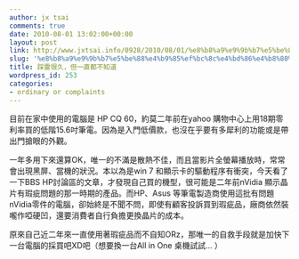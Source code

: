 ```yaml
---
author: jx tsai
comments: true
date: 2010-08-01 13:02:00+00:00
layout: post
link: http://www.jxtsai.info/0928/2010/08/01/%e8%b8%a9%e9%9b%b7%e5%be%88%e4%b9%85%ef%bc%8c%e4%bd%86%e4%b8%80%e7%9b%b4%e9%83%bd%e4%b8%8d%e7%9f%a5%e9%81%93/
slug: '%e8%b8%a9%e9%9b%b7%e5%be%88%e4%b9%85%ef%bc%8c%e4%bd%86%e4%b8%80%e7%9b%b4%e9%83%bd%e4%b8%8d%e7%9f%a5%e9%81%93'
title: 踩雷很久，但一直都不知道
wordpress_id: 253
categories:
- ordinary or complaints
---
```


目前在家中使用的電腦是 HP CQ 60，約莫二年前在yahoo 購物中心上用18期零利率買的低階15.6吋筆電。因為是入門低價款，也沒在乎要有多犀利的功能或是帶出門搶眼的外觀。  
  
一年多用下來還算OK，唯一的不滿是散熱不佳，而且當影片全螢幕播放時，常常會出現黑屏、當機的狀況。本以為是win 7 和顯示卡的驅動程序有衝突，今天看了一下BBS HP討論區的文章，才發現自己買的機型，很可能是二年前nVidia 顯示晶片有瑕疵問題的那一時期的產品。而HP、Asus 等筆電製造商使用這批有問題nVidia零件的電腦，卻始終是不聞不問，即使有顧客投訴買到瑕疵品，廠商依然裝嚨作啞硬凹，還要消費者自行負擔更換晶片的成本。  
  
原來自己近二年來一直使用著瑕疵品而不自知ORz，那唯一的自救手段就是加快下一台電腦的採買吧XD吧（想要換一台All in One 桌機試試... ）
